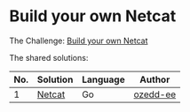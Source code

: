 # Build your own Netcat

The Challenge: [Build your own Netcat](https://codingchallenges.fyi/challenges/challenge-netcat/)

The shared solutions:

| No. | Solution | Language   | Author |
|-----|----------|------------|--------|
| 1 | [Netcat](https://github.com/ozedd-ee/netcat) | Go | [ozedd-ee](https://github.com/ozedd-ee) |